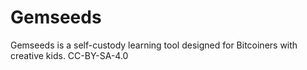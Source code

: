 # Gemseeds
Gemseeds is a self-custody learning tool designed for Bitcoiners with creative kids. CC-BY-SA-4.0
